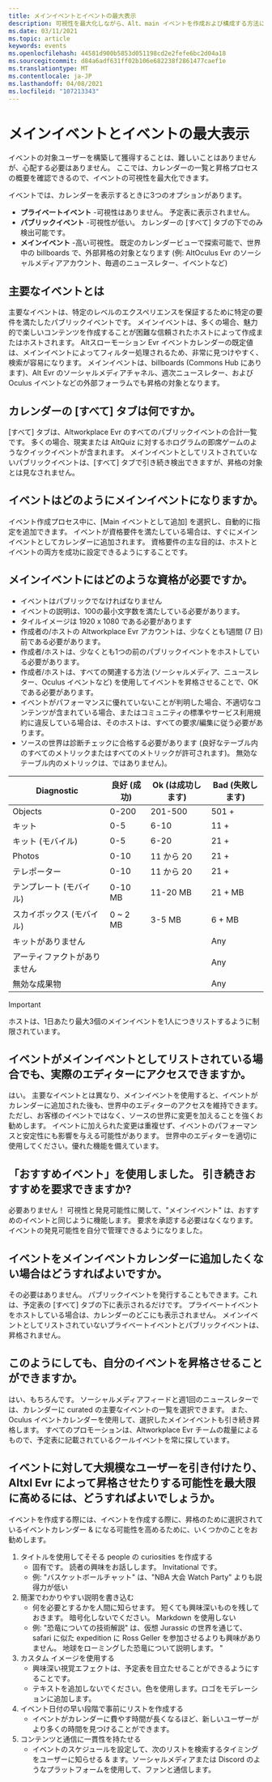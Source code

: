 ```yaml
---
title: メインイベントとイベントの最大表示
description: 可視性を最大化しながら、Alt、main イベントを作成および構成する方法について説明します。
ms.date: 03/11/2021
ms.topic: article
keywords: events
ms.openlocfilehash: 44581d900b5853d051198cd2e2fefe6bc2d04a18
ms.sourcegitcommit: d84a6adf631ff02b106e682238f2861477caef1e
ms.translationtype: MT
ms.contentlocale: ja-JP
ms.lasthandoff: 04/08/2021
ms.locfileid: "107213343"
---
```

# <a name="main-events-and-maximizing-event-visibility"></a>メインイベントとイベントの最大表示

イベントの対象ユーザーを構築して獲得することは、難しいことはありませんが、心配する必要はありません。 ここでは、カレンダーの一覧と昇格プロセスの概要を確認できるので、イベントの可視性を最大化できます。

イベントでは、カレンダーを表示するときに3つのオプションがあります。

* **プライベートイベント** -可視性はありません。 予定表に表示されません。
* **パブリックイベント** -可視性が低い。 カレンダーの [すべて] タブの下でのみ検出可能です。
* **メインイベント** -高い可視性。 既定のカレンダービューで探索可能で、世界中の billboards で、外部昇格の対象となります (例: AltOculus Evr のソーシャルメディアアカウント、毎週のニュースレター、イベントなど)

## <a name="what-are-main-events"></a>主要なイベントとは

主要なイベントは、特定のレベルのエクスペリエンスを保証するために特定の要件を満たしたパブリックイベントです。 メインイベントは、多くの場合、魅力的で楽しいコンテンツを作成することが困難な信頼されたホストによって作成またはホストされます。 Altスローモーション Evr イベントカレンダーの既定値は、メインイベントによってフィルター処理されるため、非常に見つけやすく、検索が容易になります。 メインイベントは、billboards (Commons Hub にあります)、Alt Evr のソーシャルメディアチャネル、週次ニュースレター、および Oculus イベントなどの外部フォーラムでも昇格の対象となります。

## <a name="what-is-the-all-tab-of-the-calendar"></a>カレンダーの [すべて] タブは何ですか。

[すべて] タブは、Altworkplace Evr のすべてのパブリックイベントの合計一覧です。 多くの場合、現実または AltQuiz に対するホログラムの即席ゲームのようなクイックイベントが含まれます。 メインイベントとしてリストされていないパブリックイベントは、[すべて] タブで引き続き検出できますが、昇格の対象とは見なされません。

## <a name="how-can-my-event-become-a-main-event"></a>イベントはどのようにメインイベントになりますか。

イベント作成プロセス中に、[Main イベントとして追加] を選択し、自動的に指定を追加できます。 イベントが資格要件を満たしている場合は、すぐにメインイベントとしてカレンダーに追加されます。 資格要件の主な目的は、ホストとイベントの両方を成功に設定できるようにすることです。

## <a name="what-are-the-eligibility-requirements-for-main-events"></a>メインイベントにはどのような資格が必要ですか。

* イベントはパブリックでなければなりません
* イベントの説明は、100の最小文字数を満たしている必要があります。
* タイルイメージは 1920 x 1080 である必要があります
* 作成者の/ホストの Altworkplace Evr アカウントは、少なくとも1週間 (7 日) 前である必要があります。
* 作成者/ホストは、少なくとも1つの前のパブリックイベントをホストしている必要があります。
* 作成者/ホストは、すべての関連する方法 (ソーシャルメディア、ニュースレター、Oculus イベントなど) を使用してイベントを昇格させることで、OK である必要があります。
* イベントがパフォーマンスに優れていないことが判明した場合、不適切なコンテンツが含まれている場合、またはコミュニティの標準やサービス利用規約に違反している場合は、そのホストは、すべての要求/編集に従う必要があります。
* ソースの世界は診断チェックに合格する必要があります (良好なテーブル内のすべてのメトリックまたはすべてのメトリックが許可されます)。 無効なテーブル内のメトリックは、ではありません)。

| Diagnostic | 良好 (成功) | Ok (は成功します) | Bad (失敗します) |
|---|---|---|---|
| Objects | 0-200 | 201-500 | 501 + |
| キット | 0-5 | 6-10 | 11 + |
| キット (モバイル) | 0-5 | 6-20 | 21 + |
| Photos | 0-10 | 11 から 20 | 21 + |
| テレポーター | 0-10 | 11 から 20 | 21 + |
| テンプレート (モバイル) | 0-10 MB | 11-20 MB | 21 + MB |
| スカイボックス (モバイル) | 0 ~ 2 MB | 3-5 MB | 6 + MB |
| キットがありません |  |  | Any |
| アーティファクトがありません |  |  | Any |
| 無効な成果物 |  |  | Any |

> [!IMPORTANT]
> ホストは、1日あたり最大3個のメインイベントを1人につきリストするように制限されています。  

## <a name="will-i-still-have-access-to-the-world-editor-if-my-event-is-listed-as-a-main-event"></a>イベントがメインイベントとしてリストされている場合でも、実際のエディターにアクセスできますか。

はい。 主要なイベントとは異なり、メインイベントを使用すると、イベントがカレンダーに追加された後も、世界中のエディターのアクセスを維持できます。 ただし、お客様のイベントではなく、ソースの世界に変更を加えることを強くお勧めします。 イベントに加えられた変更は重複せず、イベントのパフォーマンスと安定性にも影響を与える可能性があります。 世界中のエディターを適切に使用してください。優れた機能を備えています。

## <a name="you-used-to-have-featured-events-can-i-still-request-to-be-featured"></a>「おすすめイベント」を使用しました。 引き続きおすすめを要求できますか?

必要ありません！ 可視性と発見可能性に関して、"メインイベント" は、おすすめのイベントと同じように機能します。 要求を承認する必要はなくなります。 イベントの発見可能性を自分で管理できるようになりました。

## <a name="what-if-i-dont-want-to-add-my-event-to-the-main-events-calendar"></a>イベントをメインイベントカレンダーに追加したくない場合はどうすればよいですか。

その必要はありません。 パブリックイベントを発行することもできます。これは、予定表の [すべて] タブの下に表示されるだけです。 プライベートイベントをホストしている場合は、カレンダーのどこにも表示されません。 メインイベントとしてリストされていないプライベートイベントとパブリックイベントは、昇格されません。

## <a name="will-altspacevr-still-help-promote-my-events"></a>このようにしても、自分のイベントを昇格させることができますか。

はい、もちろんです。 ソーシャルメディアフィードと週1回のニュースレターでは、カレンダーに curated の主要なイベントの一覧を選択できます。 また、Oculus イベントカレンダーを使用して、選択したメインイベントも引き続き昇格します。 すべてのプロモーションは、Altworkplace Evr チームの裁量によるもので、予定表に記載されているクールイベントを常に探しています。

## <a name="how-can-i-maximize-my-chances-of-attracting-a-large-audience-to-my-event-or-being-promoted-by-altspacevr"></a>イベントに対して大規模なユーザーを引き付けたり、Altxl Evr によって昇格させたりする可能性を最大限に高めるには、どうすればよいでしょうか。

イベントを作成する際には、イベントを作成する際に、昇格のために選択されているイベントカレンダー & になる可能性を高めるために、いくつかのことをお勧めします。

1. タイトルを使用してそそる people の curiosities を作成する
    * 固有です。 読者の興味をお話しします。 Invitational です。
    * 例: "バスケットボールチャット" は、"NBA 大会 Watch Party" よりも説得力が低い
2. 簡潔でわかりやすい説明を書き込む
    * 何を必要とするかを人間に知らせます。 短くても興味深いものを残しておきます。 暗号化しないでください。 Markdown を使用しない
    * 例: "恐竜についての技術解説" は、仮想 Jurassic の世界を通じて、safari に似た expedition に Ross Geller を参加させるよりも興味がありません。 地球をローミングした恐竜について説明します。 "
3. カスタム イメージを使用する
    * 興味深い視覚エフェクトは、予定表を目立たせることができるようにすることです。
    * テキストを追加しないでください。色を使用します。ロゴをモデレーションに追加します。
4. イベント日付の早い段階で事前にリストを作成する
    * イベントがカレンダーに費やす時間が長くなるほど、新しいユーザーがより多くの時間を見つけることができます。
5. コンテンツと通信に一貫性を持たせる
    * イベントのスケジュールを設定して、次のリストを検索するタイミングをユーザーに知らせる & ます。ソーシャルメディアまたは Discord のようなプラットフォームを使用して、ファンと通信します。